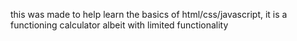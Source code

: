 
this was made to help learn the basics of html/css/javascript, it is a functioning calculator albeit with limited functionality

